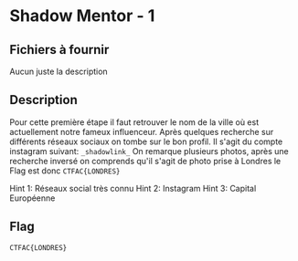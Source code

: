 # Shadow Mentor - 1

## Fichiers à fournir

Aucun juste la description

## Description

Pour cette première étape il faut retrouver le nom de la ville où est actuellement notre fameux influenceur. Après quelques recherche sur différents réseaux sociaux on tombe sur le bon profil.
Il s'agit du compte instagram suivant: `_shadowlink_`
On remarque plusieurs photos, après une recherche inversé on comprends qu'il s'agit de photo prise à Londres le Flag est donc 
`CTFAC{LONDRES}`

Hint 1: Réseaux social très connu
Hint 2: Instagram
Hint 3: Capital Européenne

## Flag
`CTFAC{LONDRES}`
